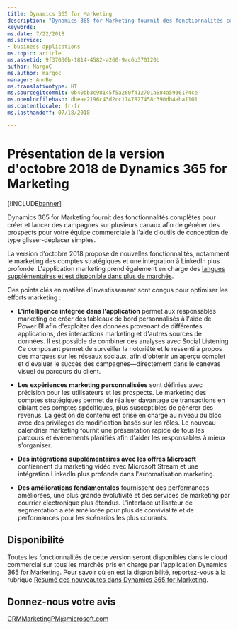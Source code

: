 ```yaml
---
title: Dynamics 365 for Marketing
description: "Dynamics 365 for Marketing fournit des fonctionnalités complètes pour créer et lancer des campagnes sur plusieurs canaux afin de générer des prospects pour votre équipe commerciale à l'aide d'outils de conception de type glisser-déplacer simples."
keywords: 
ms.date: 7/22/2018
ms.service:
- business-applications
ms.topic: article
ms.assetid: 9f37030b-1814-4582-a260-9ac6b370120b
author: MargoC
ms.author: margoc
manager: AnnBe
ms.translationtype: HT
ms.sourcegitcommit: 0b40bb3c98145f5a260f412701a884a5936174ce
ms.openlocfilehash: dbeae2196c43d2cc1147827458c390db4aba1101
ms.contentlocale: fr-fr
ms.lasthandoff: 07/18/2018

---
```


# <a name="overview-of-dynamics-365-for-marketing-october-18-release"></a>Présentation de la version d'octobre 2018 de Dynamics 365 for Marketing

[!INCLUDE[banner](../../../includes/banner.md)]

Dynamics 365 for Marketing fournit des fonctionnalités complètes pour créer et lancer des campagnes sur plusieurs canaux afin de générer des prospects pour votre équipe commerciale à l'aide d'outils de conception de type glisser-déplacer simples.

La version d'octobre 2018 propose de nouvelles fonctionnalités, notamment le marketing des comptes stratégiques et une intégration à LinkedIn plus profonde. L'application marketing prend également en charge des [langues supplémentaires et est disponible dans plus de marchés](regions.md).

Ces points clés en matière d'investissement sont conçus pour optimiser les efforts marketing :

- **L'intelligence intégrée dans l'application** permet aux responsables marketing de créer des tableaux de bord personnalisés à l'aide de Power BI afin d'exploiter des données provenant de différentes applications, des interactions marketing et d'autres sources de données. Il est possible de combiner ces analyses avec Social Listening. Ce composant permet de surveiller la notoriété et le ressenti à propos des marques sur les réseaux sociaux, afin d'obtenir un aperçu complet et d'évaluer le succès des campagnes&mdash;directement dans le canevas visuel du parcours du client.

- **Les expériences marketing personnalisées** sont définies avec précision pour les utilisateurs et les prospects. Le marketing des comptes stratégiques permet de réaliser davantage de transactions en ciblant des comptes spécifiques, plus susceptibles de générer des revenus. La gestion de contenu est prise en charge au niveau du bloc avec des privilèges de modification basés sur les rôles. Le nouveau calendrier marketing fournit une présentation rapide de tous les parcours et événements planifiés afin d'aider les responsables à mieux s'organiser.

- **Des intégrations supplémentaires avec les offres Microsoft** contiennent du marketing vidéo avec Microsoft Stream et une intégration LinkedIn plus profonde dans l'automatisation marketing.

- **Des améliorations fondamentales** fournissent des performances améliorées, une plus grande évolutivité et des services de marketing par courrier électronique plus étendus. L'interface utilisateur de segmentation a été améliorée pour plus de convivialité et de performances pour les scénarios les plus courants.


## <a name="availability"></a>Disponibilité

Toutes les fonctionnalités de cette version seront disponibles dans le cloud commercial sur tous les marchés pris en charge par l'application Dynamics 365 for Marketing. Pour savoir où en est la disponibilité, reportez-vous à la rubrique [Résumé des nouveautés dans Dynamics 365 for Marketing](planned-features.md).

## <a name="tell-us-what-you-think"></a>Donnez-nous votre avis

CRMMarketingPM@microsoft.com

